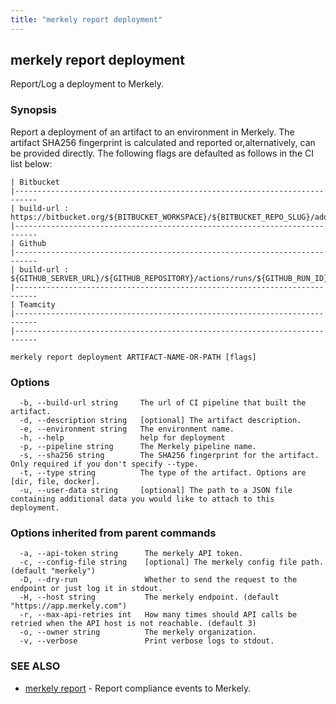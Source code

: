 ```yaml
---
title: "merkely report deployment"
---
```


## merkely report deployment

Report/Log a deployment to Merkely. 

### Synopsis


   Report a deployment of an artifact to an environment in Merkely.
   The artifact SHA256 fingerprint is calculated and reported
   or,alternatively, can be provided directly.
   The following flags are defaulted as follows in the CI list below:

   
	| Bitbucket 
	|---------------------------------------------------------------------------
	| build-url : https://bitbucket.org/${BITBUCKET_WORKSPACE}/${BITBUCKET_REPO_SLUG}/addon/pipelines/home#!/results/${BITBUCKET_BUILD_NUMBER}
	|---------------------------------------------------------------------------
	| Github 
	|---------------------------------------------------------------------------
	| build-url : ${GITHUB_SERVER_URL}/${GITHUB_REPOSITORY}/actions/runs/${GITHUB_RUN_ID}
	|---------------------------------------------------------------------------
	| Teamcity 
	|---------------------------------------------------------------------------
	|---------------------------------------------------------------------------

```
merkely report deployment ARTIFACT-NAME-OR-PATH [flags]
```

### Options

```
  -b, --build-url string     The url of CI pipeline that built the artifact.
  -d, --description string   [optional] The artifact description.
  -e, --environment string   The environment name.
  -h, --help                 help for deployment
  -p, --pipeline string      The Merkely pipeline name.
  -s, --sha256 string        The SHA256 fingerprint for the artifact. Only required if you don't specify --type.
  -t, --type string          The type of the artifact. Options are [dir, file, docker].
  -u, --user-data string     [optional] The path to a JSON file containing additional data you would like to attach to this deployment.
```

### Options inherited from parent commands

```
  -a, --api-token string      The merkely API token.
  -c, --config-file string    [optional] The merkely config file path. (default "merkely")
  -D, --dry-run               Whether to send the request to the endpoint or just log it in stdout.
  -H, --host string           The merkely endpoint. (default "https://app.merkely.com")
  -r, --max-api-retries int   How many times should API calls be retried when the API host is not reachable. (default 3)
  -o, --owner string          The merkely organization.
  -v, --verbose               Print verbose logs to stdout.
```

### SEE ALSO

* [merkely report](/client_reference/merkely_report/)	 - Report compliance events to Merkely.

